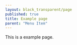 ```yaml
---
layout: black_transparent/page
published: true
title: Example page
parent: "Menu Item"
---
```


This is a example page.

